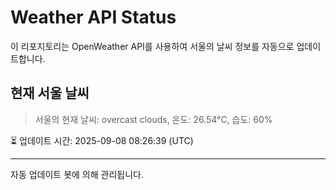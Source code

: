 
# Weather API Status

이 리포지토리는 OpenWeather API를 사용하여 서울의 날씨 정보를 자동으로 업데이트합니다.

## 현재 서울 날씨
> 서울의 현재 날씨: overcast clouds, 온도: 26.54°C, 습도: 60%

⏳ 업데이트 시간: 2025-09-08 08:26:39 (UTC)

---
자동 업데이트 봇에 의해 관리됩니다.

